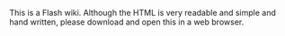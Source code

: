 This is a Flash wiki. Although the HTML is very readable and simple and hand written, please download and open this in a web
browser.
